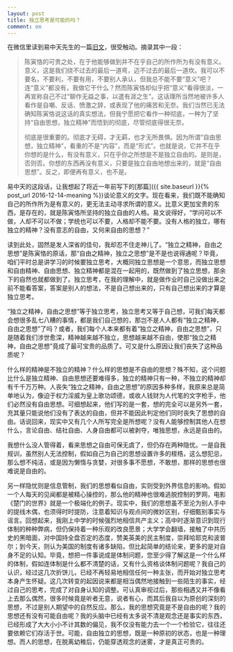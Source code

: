 ```yaml
---
layout: post
title: 独立思考是可能的吗？
comment: on
---
```


在微信里读到易中天先生的一篇[旧文](http://blog.sina.com.cn/s/blog_476e068a0100024p.html)，很受触动。<!--excerpt-->摘录其中一段：

> 陈寅恪的可贵之处，在于他能够做到并不在乎自己的所作所为有没有意义。意义，这是我们绕不过去的最后一道弯，迈不过去的最后一道坎。我可以不要名，不要利，不要有用，不要别人承认，但我总不能不要“意义”吧？连“意义”都没有，我做它干什么？然而陈寅恪却似乎把“意义”看得很淡，一再宣称自己不过“聊作无益之事，以遣有涯之生”。这话理所当然地被许多人看作是自嘲、反话、愤激之辞，或表现了他的痛苦和无奈。我们当然已无法确知陈寅恪说这话的真实想法，但我宁愿把它看作一种彻底，一种为了坚持“自由思想，独立精神”而悟到的彻底，尽管彻底得很无奈。
> 
> 彻底是很重要的。彻底才无碍，才无羁，也才无所畏惧。因为所谓“自由思想，独立精神”，看重的不是“内容”，而是“形式”。也就是说，它并不在乎你想的是什么，有没有意义，只在乎你之所想是不是独立自由的。是则是，否则否。你想的东西再没有意义，只要是独立自由地想出来的，就是“自由思想”。反之，即便再有意义，也不是。

易中天的这段话，让我想起了将近一年前写下的[那篇]({{ site.baseurl }}{% post_url 2016-12-14-meaning %})谈论意义的文字。现在看来，我们既不能确知自己的所作所为是有意义的，更无法主动寻求所谓的意义。比意义更加宝贵的东西，是存在的，就是陈寅恪所坚持的独立自由的人格。易文说得好，“学问可以不做，人却不可以不做；学统也可以不要，人格却不能不要。没有人格的独立，哪有独立的精神？没有意志的自由，又何来自由的思想？”

读到此处，固然是发人深省的佳句，我却忍不住走神儿了。“独立之精神，自由之思想”是陈寅恪的原话，那“自由之精神，独立之思想”是不是也说得通呢？毕竟，咱们平时总是讲学习的时候要独立思考，大概同独立思想是一个意思，而独立思想和自由精神、自由思想、独立精神都是混在一起用的，既然做到了独立思想，那余下的自然也就都做到了。独立思考，在我的理解中，就是做作业时自己没做出来之前不能看答案，答案是别人的想法，不是自己想出来的，只有自己想出来的才算是独立思考。

“独立之精神，自由之思想”等于独立思考，独立思考又等于自己想，可我们每天都会想很多乱七八糟的事情，都是我们自己想的，那岂不是人人都有“独立之精神，自由之思想”了吗？或者，我们每个人本来都有着“独立之精神，自由之思想”，只是随着我们涉世愈深，精神越来越不独立，思想越来越不自由，使那“独立之精神，自由之思想”竟成了最可宝贵的品质了。可又是什么原因让我们丧失了这种品质呢？

什么样的精神是不独立的精神？什么样的思想是不自由的思想？殊不知，这个问题比什么是独立精神、自由思想还要难得多，独立的精神只有一种，不独立的精神却有千千万万种。人丧失“独立之精神，自由之思想”的原因多种多样，我原来总是简单地认为，像迫于权力淫威为皇上歌功颂德，或收人钱财为人代笔的文字枪手，他们必然没有自由思想。可细想起来，他们写的是一套，想的完全可以是另外一套，充其量只能说他们没有了表达的自由，但并不能因此判定他们同时丧失了思想的自由。话说回来，现实中又有几个人所写完全是所想呢？没有人能够控制其他人在想什么，言论自由、结社自由、人身自由都可以被剥夺，唯独思想，永远是自由的。

我想什么没人管得着，看来思想之自由可保无虞了，但仍存在两种隐忧。一是自我规训，虽然别人无法控制，假如自己为自己的思想设置许多的桎梏，这么想犯忌，那么想不纯洁，或是因为懒惰与贪婪，对很多事不愿想，不敢想，那样的思想也很难说是自由的。

另一样隐忧则是信息管制，我们的思想看似自由，实则受到外界信息的影响。假如一个人每天的见闻都是被精心操控的，那么他的精神也很难逃脱控制的罗网，电影《楚门的世界》就是一个极端化的例子。现实中，我们的思想虽不至沦为别人手中的提线木偶，也须得时时提防，注意着知识与观点间的微妙区别，仔细甄别事实与谣言。回想起来，我刚上中学的时候强烈地相信共产主义；高中时逐渐意识到现行体制的种种弊病，但仍保持着一种乐观的改良愿景；大学学会翻墙，接触了中共历史的黑暗面，对中国持全盘否定的态度，赞美英美的民主制度，崇拜哈耶克和波普尔；到今天，则认为美国的制度有诸多缺陷，但比起简单的结论来，更多的是对自身不足的认知。毕竟，想把一件事说成是体制问题，您至少得了解这是一个什么样的体制，假如连体制是什么都不清楚的话，又有什么资格谈体制问题呢？我自己的认识，经过这几次折饼儿，已经不再轻易地相信任何一种主张，而开始对独立思考本身产生怀疑。这几次转变的起因说来都是相当偶然地接触到一些陌生的事实，经过自己的思考，完成了对自身认知的调整。可认真审视过后，那些相遇又并不像看上去那么偶然，很多时候竟是听者无意，说者有心，而其后我自以为原创的深刻的思想，不过是别人期望中的自然反应。那么，我的思想究竟是不是自由的呢？我的思想还有没有可能自由呢？我的头脑中已经有太多说不清是观念还是事实的东西，已经形成了大大小小不计其数的偏见，我不仅没有能力去一个一个检验它，往往还要依赖它们存活于世。可能，自由独立的思想，既是一种原初的状态，也是一种理想。而人的思想，在脱离幼稚后，仍能穿透观念的迷雾，才是真正可贵的。
